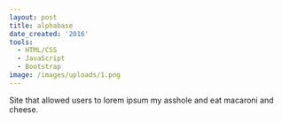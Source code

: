 ```yaml
---
layout: post
title: alphabase
date_created: '2016'
tools:
  - HTML/CSS
  - JavaScript
  - Bootstrap
image: /images/uploads/1.png
---
```

Site that allowed users to lorem ipsum my asshole and eat macaroni and cheese.

